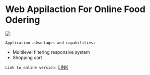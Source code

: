 # Web Appilaction For Online Food Odering 

![](https://github.com/petrzavadski/Frontend-for-Responsive-Home-Food-Ordering-Web-Application/edit/master/Screen.png)

`Application advantages and capabilities:`

- Multilevel filtering responsive system
- Shopping cart 

`Link to online version:` [LINK](https://course-jsbasic.javascript.ru/)







